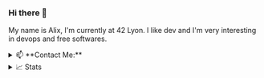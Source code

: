 ### Hi there 👋

<!--
**valktaelen/valktaelen** is a ✨ _special_ ✨ repository because its `README.md` (this file) appears on your GitHub profile.

Here are some ideas to get you started:

- 🔭 I’m currently working on ...
- 🌱 I’m currently learning ...
- 👯 I’m looking to collaborate on ...
- 🤔 I’m looking for help with ...
- 💬 Ask me about ...
- 📫 How to reach me: ...
- 😄 Pronouns: ...
- ⚡ Fun fact: ...
-->

My name is Alix, I'm currently at 42 Lyon. I like dev and I'm very interesting in devops and free softwares.

<details>
<summary>📫 **Contact Me:**</summary>
<br>

- 📧 Email: [aartiges@student.42lyon.fr](mailto:aartiges@student.42lyon.fr)
- 💼 LinkedIn : [Alix ARTIGES](https://www.linkedin.com/in/alix-artiges-1982731b7/)
</details>

<details>
<summary>📈 Stats</summary>
<br>
  
![](http://github-profile-summary-cards.vercel.app/api/cards/profile-details?username=valktaelen&theme=nord_dark) 
  
![](http://github-profile-summary-cards.vercel.app/api/cards/repos-per-language?username=valktaelen&theme=nord_dark) 
![](http://github-profile-summary-cards.vercel.app/api/cards/stats?username=valktaelen&theme=nord_dark)
</details>
